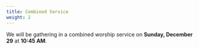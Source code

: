 ```yaml
---
title: Combined Service
weight: 2
---
```


We will be gathering in a combined worship service on **Sunday, December 29** at **10:45 AM**.